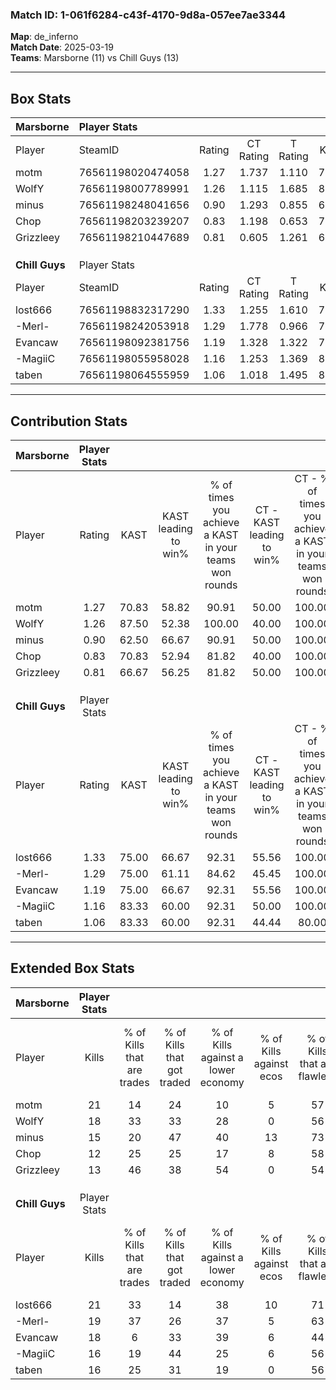 ### Match ID: 1-061f6284-c43f-4170-9d8a-057ee7ae3344  
**Map**: de_inferno  
**Match Date**: 2025-03-19  
**Teams**: Marsborne (11) vs Chill Guys (13)  

---  

## Box Stats  

| **Marsborne**  | Player Stats      |        |           |          |       |      |       |         |        |      |     |
| :- | :- | :-: | :-: | :-: | :-: | :-: | :-: | :-: | :-: | :-: | :-: |
| Player         | SteamID           | Rating | CT Rating | T Rating | KAST  | ADR  | Kills | Assists | Deaths | K/D  | HS% |
| motm           | 76561198020474058 |  1.27  |   1.737   |  1.110   | 70.83 | 92.3 |  21   |    3    |   17   | 1.24 | 47  |
| WolfY          | 76561198007789991 |  1.26  |   1.115   |  1.685   | 87.50 | 75.6 |  18   |    6    |   16   | 1.13 | 83  |
| minus          | 76561198248041656 |  0.90  |   1.293   |  0.855   | 62.50 | 80.9 |  15   |    7    |   20   | 0.75 | 53  |
| Chop           | 76561198203239207 |  0.83  |   1.198   |  0.653   | 70.83 | 65.0 |  12   |    9    |   19   | 0.63 | 66  |
| Grizzleey      | 76561198210447689 |  0.81  |   0.605   |  1.261   | 66.67 | 55.6 |  13   |    3    |   18   | 0.72 | 61  |
|                |                   |        |           |          |       |      |       |         |        |      |     |
|                |                   |        |           |          |       |      |       |         |        |      |     |
|                |                   |        |           |          |       |      |       |         |        |      |     |
| **Chill Guys** | Player Stats      |        |           |          |       |      |       |         |        |      |     |
| Player         | SteamID           | Rating | CT Rating | T Rating | KAST  | ADR  | Kills | Assists | Deaths | K/D  | HS% |
| lost666        | 76561198832317290 |  1.33  |   1.255   |  1.610   | 75.00 | 86.7 |  21   |    5    |   15   | 1.40 | 61  |
| -Merl-         | 76561198242053918 |  1.29  |   1.778   |  0.966   | 75.00 | 92.1 |  19   |    8    |   15   | 1.27 | 84  |
| Evancaw        | 76561198092381756 |  1.19  |   1.328   |  1.322   | 75.00 | 79.3 |  18   |    4    |   15   | 1.20 | 55  |
| -MagiiC        | 76561198055958028 |  1.16  |   1.253   |  1.369   | 83.33 | 76.3 |  16   |    7    |   16   | 1.00 | 56  |
| taben          | 76561198064555959 |  1.06  |   1.018   |  1.495   | 83.33 | 60.3 |  16   |    5    |   18   | 0.89 | 62  |
---  

## Contribution Stats  

| **Marsborne**  | Player Stats |       |                      |                                                        |                           |                                                             |                          |                                                            |
| :- | :-: | :-: | :-: | :-: | :-: | :-: | :-: | :-: |
| Player         |    Rating    | KAST  | KAST leading to win% | % of times you achieve a KAST in your teams won rounds | CT - KAST leading to win% | CT - % of times you achieve a KAST in your teams won rounds | T - KAST leading to win% | T - % of times you achieve a KAST in your teams won rounds |
| motm           |     1.27     | 70.83 |        58.82         |                         90.91                          |           50.00           |                           100.00                            |          66.67           |                           85.71                            |
| WolfY          |     1.26     | 87.50 |        52.38         |                         100.00                         |           40.00           |                           100.00                            |          63.64           |                           100.00                           |
| minus          |     0.90     | 62.50 |        66.67         |                         90.91                          |           50.00           |                           100.00                            |          85.71           |                           85.71                            |
| Chop           |     0.83     | 70.83 |        52.94         |                         81.82                          |           40.00           |                           100.00                            |          71.43           |                           71.43                            |
| Grizzleey      |     0.81     | 66.67 |        56.25         |                         81.82                          |           50.00           |                           100.00                            |          62.50           |                           71.43                            |
|                |              |       |                      |                                                        |                           |                                                             |                          |                                                            |
|                |              |       |                      |                                                        |                           |                                                             |                          |                                                            |
|                |              |       |                      |                                                        |                           |                                                             |                          |                                                            |
| **Chill Guys** | Player Stats |       |                      |                                                        |                           |                                                             |                          |                                                            |
| Player         |    Rating    | KAST  | KAST leading to win% | % of times you achieve a KAST in your teams won rounds | CT - KAST leading to win% | CT - % of times you achieve a KAST in your teams won rounds | T - KAST leading to win% | T - % of times you achieve a KAST in your teams won rounds |
| lost666        |     1.33     | 75.00 |        66.67         |                         92.31                          |           55.56           |                           100.00                            |          77.78           |                           87.50                            |
| -Merl-         |     1.29     | 75.00 |        61.11         |                         84.62                          |           45.45           |                           100.00                            |          85.71           |                           75.00                            |
| Evancaw        |     1.19     | 75.00 |        66.67         |                         92.31                          |           55.56           |                           100.00                            |          77.78           |                           87.50                            |
| -MagiiC        |     1.16     | 83.33 |        60.00         |                         92.31                          |           50.00           |                           100.00                            |          70.00           |                           87.50                            |
| taben          |     1.06     | 83.33 |        60.00         |                         92.31                          |           44.44           |                            80.00                            |          72.73           |                           100.00                           |
---  

## Extended Box Stats  

| **Marsborne**  | Player Stats |                            |                            |                                    |                         |                              |                                 |        |                             |                                     |                          |                               |                            |
| :- | :-: | :-: | :-: | :-: | :-: | :-: | :-: | :-: | :-: | :-: | :-: | :-: | :-: |
| Player         |    Kills     | % of Kills that are trades | % of Kills that got traded | % of Kills against a lower economy | % of Kills against ecos | % of Kills that are flawless | % of Kills that are close duels | Deaths | % of Deaths that get traded | % of Deaths against a lower economy | % of Deaths against ecos | % of Deaths that are flawless | % of Deaths that are close |
| motm           |      21      |             14             |             24             |                 10                 |            5            |              57              |                0                |   17   |             35              |                 35                  |            0             |              47               |             18             |
| WolfY          |      18      |             33             |             33             |                 28                 |            0            |              56              |                6                |   16   |             31              |                 38                  |            6             |              69               |             0              |
| minus          |      15      |             20             |             47             |                 40                 |           13            |              73              |                0                |   20   |             35              |                 30                  |            5             |              65               |             10             |
| Chop           |      12      |             25             |             25             |                 17                 |            8            |              58              |                8                |   19   |             16              |                 37                  |            5             |              58               |             0              |
| Grizzleey      |      13      |             46             |             38             |                 54                 |            0            |              54              |                8                |   18   |             28              |                 28                  |            0             |              56               |             6              |
|                |              |                            |                            |                                    |                         |                              |                                 |        |                             |                                     |                          |                               |                            |
|                |              |                            |                            |                                    |                         |                              |                                 |        |                             |                                     |                          |                               |                            |
|                |              |                            |                            |                                    |                         |                              |                                 |        |                             |                                     |                          |                               |                            |
| **Chill Guys** | Player Stats |                            |                            |                                    |                         |                              |                                 |        |                             |                                     |                          |                               |                            |
| Player         |    Kills     | % of Kills that are trades | % of Kills that got traded | % of Kills against a lower economy | % of Kills against ecos | % of Kills that are flawless | % of Kills that are close duels | Deaths | % of Deaths that get traded | % of Deaths against a lower economy | % of Deaths against ecos | % of Deaths that are flawless | % of Deaths that are close |
| lost666        |      21      |             33             |             14             |                 38                 |           10            |              71              |                5                |   15   |             27              |                 33                  |            0             |              60               |             0              |
| -Merl-         |      19      |             37             |             26             |                 37                 |            5            |              63              |                5                |   15   |             20              |                 27                  |            0             |              53               |             7              |
| Evancaw        |      18      |             6              |             33             |                 39                 |            6            |              44              |                6                |   15   |             33              |                 27                  |            0             |              53               |             0              |
| -MagiiC        |      16      |             19             |             44             |                 25                 |            6            |              56              |                6                |   16   |             38              |                 31                  |            0             |              56               |             6              |
| taben          |      16      |             25             |             31             |                 19                 |            0            |              56              |               13                |   18   |             44              |                 44                  |            6             |              72               |             6              |
